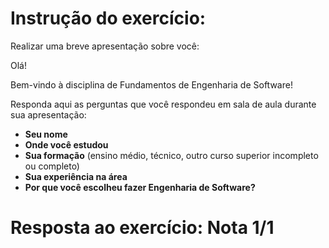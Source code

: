# Instrução do exercício:

Realizar uma breve apresentação sobre você:

Olá!

Bem-vindo à disciplina de Fundamentos de Engenharia de Software!

Responda aqui as perguntas que você respondeu em sala de aula durante sua apresentação:

- **Seu nome**  
- **Onde você estudou**  
- **Sua formação** (ensino médio, técnico, outro curso superior incompleto ou completo)  
- **Sua experiência na área**  
- **Por que você escolheu fazer Engenharia de Software?**

# Resposta ao exercício:                                                                          Nota 1/1


